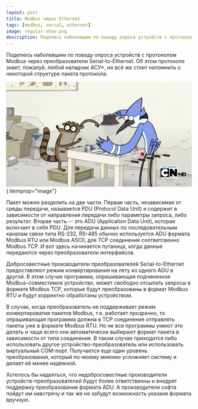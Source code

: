 ```yaml
---
layout: post
title: Modbus через Ethernet
tags: [modbus, serial, ethernet]
image: regular-show.png
description: Поделюсь наболевшим по поводу опроса устройств с протоколом Modbus через преобразователи Serial-to-Ethernet
---
```


Поделюсь наболевшим по поводу опроса устройств с протоколом Modbus через
преобразователи Serial-to-Ethernet. Об этом протоколе знает, пожалуй, любой
наладчик АСУ*, но всё же стоит напомнить о некоторой структуре пакета протокола.

![Regular Show](/assets/images/regular-show.png){:itemprop="image"}

Пакет можно разделить на две части. Первая часть, независимая от среды передачи,
называется PDU (Protocol Data Unit) и содержит в зависимости от направления
передачи либо параметры запроса, либо результат. Вторая часть -- это ADU
(Application Data Unit), которая включает в себя PDU. Для передачи данных по
последовательным каналам связи типа RS-232, RS-485 обычно используется ADU формата
Modbus RTU или Modbus ASCII, для TCP соединения соответсвенно Modbus TCP. И вот
здесь начинается путаница, когда данные передаются через преобразователи интерфейсов.

Добросовестные производители преобразователей Serial-to-Ethernet предоставляют
режим конвертирования на лету из одного ADU в другой. В этом случае программа,
опрашивающая подчиненное Modbus-совместимое устройство, может свободно отсылать
запросы в формате Modbus TCP, которые будут преобразованы в формат Modbus RTU и
будут корректно обработаны устройством.

В случае, когда преобразователь не поддерживает режим конвертироватия пакетов
Modbus, т.е. работает прозрачно, то опрашивающая программа должна в TCP соединение
отправлять пакеты уже в формате Modbus RTU. Но не все программы умеют это делать
и чаще всего они автоматически выбирают формат пакета в зависимости от типа соединения.
В таком случае приходится либо использовать другое устройство-преобразователь или
использовать виртуальный COM-порт. Получается еще один уровень преобразования,
который по-моему мнению усложняет систему и делает её менее надёжной.

Хотелось бы надеяться, что недобросовестные производители устройств-преобразователей
будут более ответственны и внедрят поддержку преобразования формата ADU. А производители
софта пойдут им навстречу и так же не забудут возможность указаня формата вручную.
